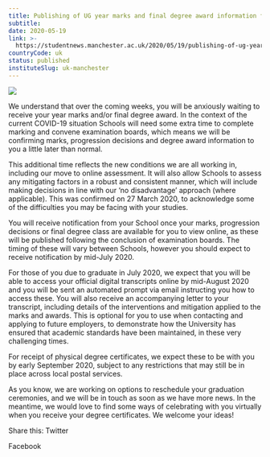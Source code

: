 ```yaml
---
title: Publishing of UG year marks and final degree award information for summer 2020
subtitle: 
date: 2020-05-19
link: >-
  https://studentnews.manchester.ac.uk/2020/05/19/publishing-of-ug-year-marks-and-final-degree-award-information-for-summer-2020/
countryCode: uk
status: published
instituteSlug: uk-manchester
---
```

![](https://i1.wp.com/studentnews.manchester.ac.uk/wp-content/uploads/2020/05/mad-award-headere-2.png?fit=1200%2C675&ssl=1)

We understand that over the coming weeks, you will be anxiously waiting to receive your year marks and/or final degree award. In the context of the current COVID-19 situation Schools will need some extra time to complete marking and convene examination boards, which means we will be confirming marks, progression decisions and degree award information to you a little later than normal.

This additional time reflects the new conditions we are all working in, including our move to online assessment. It will also allow Schools to assess any mitigating factors in a robust and consistent manner, which will include making decisions in line with our ‘no disadvantage’ approach (where applicable). This was confirmed on 27 March 2020, to acknowledge some of the difficulties you may be facing with your studies.

You will receive notification from your School once your marks, progression decisions or final degree class are available for you to view online, as these will be published following the conclusion of examination boards. The timing of these will vary between Schools, however you should expect to receive notification by mid-July 2020.

For those of you due to graduate in July 2020, we expect that you will be able to access your official digital transcripts online by mid-August 2020 and you will be sent an automated prompt via email instructing you how to access these. You will also receive an accompanying letter to your transcript, including details of the interventions and mitigation applied to the marks and awards. This is optional for you to use when contacting and applying to future employers, to demonstrate how the University has ensured that academic standards have been maintained, in these very challenging times.

For receipt of physical degree certificates, we expect these to be with you by early September 2020, subject to any restrictions that may still be in place across local postal services.

As you know, we are working on options to reschedule your graduation ceremonies, and we will be in touch as soon as we have more news. In the meantime, we would love to find some ways of celebrating with you virtually when you receive your degree certificates. We welcome your ideas!

Share this: Twitter

Facebook

